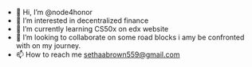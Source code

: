 - 👋 Hi, I’m @node4honor
- 👀 I’m interested in decentralized finance
- 🌱 I’m currently learning CS50x on edx website
- 💞️ I’m looking to collaborate on some road blocks i amy be confronted with on my journey.
- 📫 How to reach me sethaabrown559@gmail.com

<!---
node4honor/node4honor is a ✨ special ✨ repository because its `README.md` (this file) appears on your GitHub profile.
You can click the Preview link to take a look at your changes.
--->
